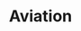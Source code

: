 ---
title: Aviation
longTitle: 'Aviation'
tags:
- gccommon
french:
- "[[Aviation]]"
narrowerTerm:
- "[[Civil aviation]]"
- "[[Military aviation]]"
relatedTerm:
- "[[Aeronautical maps]]"
scopeNote:
- "Science and practice of air navigation"
usedFor:
- "[[Aeronautics]]"
- "[[Air navigation]]"
---